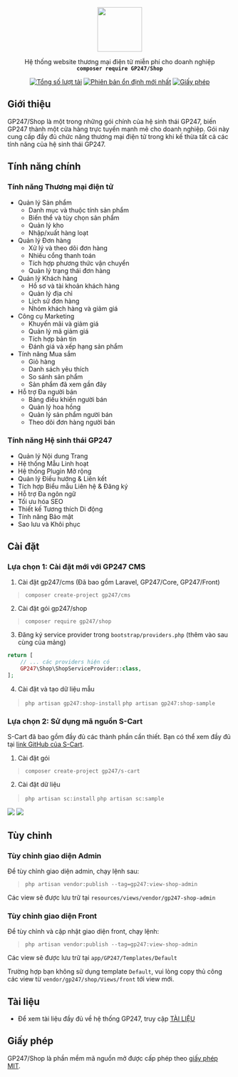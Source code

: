 <p align="center">
    <a href="https://gp247.net"><img src="https://static.gp247.net/logo/logo.png" height="100"></a>
</p>

<p align="center">Hệ thống website thương mại điện tử miễn phí cho doanh nghiệp<br>
    <code><b>composer require GP247/Shop</b></code>
</p>

<p align="center">
<a href="https://packagist.org/packages/GP247/Shop"><img src="https://poser.pugx.org/GP247/Shop/d/total.svg" alt="Tổng số lượt tải"></a>
<a href="https://packagist.org/packages/GP247/Shop"><img src="https://poser.pugx.org/GP247/Shop/v/stable.svg" alt="Phiên bản ổn định mới nhất"></a>
<a href="https://packagist.org/packages/GP247/Shop"><img src="https://poser.pugx.org/GP247/Shop/license.svg" alt="Giấy phép"></a>
</p>


## Giới thiệu

GP247/Shop là một trong những gói chính của hệ sinh thái GP247, biến GP247 thành một cửa hàng trực tuyến mạnh mẽ cho doanh nghiệp. Gói này cung cấp đầy đủ chức năng thương mại điện tử trong khi kế thừa tất cả các tính năng của hệ sinh thái GP247.

## Tính năng chính

### Tính năng Thương mại điện tử
- Quản lý Sản phẩm
  - Danh mục và thuộc tính sản phẩm
  - Biến thể và tùy chọn sản phẩm
  - Quản lý kho
  - Nhập/xuất hàng loạt
- Quản lý Đơn hàng
  - Xử lý và theo dõi đơn hàng
  - Nhiều cổng thanh toán
  - Tích hợp phương thức vận chuyển
  - Quản lý trạng thái đơn hàng
- Quản lý Khách hàng
  - Hồ sơ và tài khoản khách hàng
  - Quản lý địa chỉ
  - Lịch sử đơn hàng
  - Nhóm khách hàng và giảm giá
- Công cụ Marketing
  - Khuyến mãi và giảm giá
  - Quản lý mã giảm giá
  - Tích hợp bản tin
  - Đánh giá và xếp hạng sản phẩm
- Tính năng Mua sắm
  - Giỏ hàng
  - Danh sách yêu thích
  - So sánh sản phẩm
  - Sản phẩm đã xem gần đây
- Hỗ trợ Đa người bán
  - Bảng điều khiển người bán
  - Quản lý hoa hồng
  - Quản lý sản phẩm người bán
  - Theo dõi đơn hàng người bán

### Tính năng Hệ sinh thái GP247
- Quản lý Nội dung Trang
- Hệ thống Mẫu Linh hoạt
- Hệ thống Plugin Mở rộng
- Quản lý Điều hướng & Liên kết
- Tích hợp Biểu mẫu Liên hệ & Đăng ký
- Hỗ trợ Đa ngôn ngữ
- Tối ưu hóa SEO
- Thiết kế Tương thích Di động
- Tính năng Bảo mật
- Sao lưu và Khôi phục

## Cài đặt

### Lựa chọn 1: Cài đặt mới với GP247 CMS
1. Cài đặt gp247/cms (Đã bao gồm Laravel, GP247/Core, GP247/Front)

>`composer create-project gp247/cms`

2. Cài đặt gói gp247/shop

>`composer require gp247/shop`

3. Đăng ký service provider trong `bootstrap/providers.php` (thêm vào sau cùng của mảng)

```php
return [
    // ... các providers hiện có
    GP247\Shop\ShopServiceProvider::class,
];
```


4. Cài đặt và tạo dữ liệu mẫu

>`php artisan gp247:shop-install`
>`php artisan gp247:shop-sample`



### Lựa chọn 2: Sử dụng mã nguồn S-Cart
S-Cart đã bao gồm đầy đủ các thành phần cần thiết. Bạn có thể xem đầy đủ tại [link GitHub của S-Cart](https://github.com/gp247/s-cart).

1. Cài đặt gói

>`composer create-project gp247/s-cart`

2. Cài đặt dữ liệu

>`php artisan sc:install`
>`php artisan sc:sample`


<img src="https://static.s-cart.org/guide/use/common/shop.jpg">
<img src="https://static.s-cart.org/guide/use/common/dashboard.jpg">

## Tùy chỉnh

### Tùy chỉnh giao diện Admin
Để tùy chỉnh giao diện admin, chạy lệnh sau:

>`php artisan vendor:publish --tag=gp247:view-shop-admin`

Các view sẽ được lưu trữ tại `resources/views/vendor/gp247-shop-admin`

### Tùy chỉnh giao diện Front
Để tùy chỉnh và cập nhật giao diện front, chạy lệnh:

>`php artisan vendor:publish --tag=gp247:view-shop-admin`

Các view sẽ được lưu trữ tại `app/GP247/Templates/Default`

Trường hợp bạn không sử dụng template `Default`, vui lòng copy thủ công các view từ `vendor/gp247/shop/Views/front` tới view mới.

## Tài liệu
- Để xem tài liệu đầy đủ về hệ thống GP247, truy cập [TÀI LIỆU](https://gp247.net/vi/docs)

## Giấy phép
GP247/Shop là phần mềm mã nguồn mở được cấp phép theo [giấy phép MIT](https://opensource.org/licenses/MIT). 